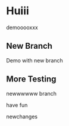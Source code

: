 # Huiii

demooooxxx

## New Branch

Demo with new branch

## More Testing

newwwwww branch

have fun 

newchanges